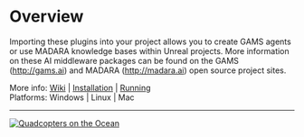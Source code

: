 # Overview

Importing these plugins into your project allows you to create
GAMS agents or use MADARA knowledge bases within Unreal projects.
More information on these AI middleware packages can be found on
the GAMS (http://gams.ai) and MADARA (http://madara.ai) open source
project sites.

More info: [Wiki](https://github.com/jredmondson/GamsPlugins/wiki) | [Installation](https://github.com/jredmondson/GamsPlugins/wiki/Installation) | [Running](https://github.com/jredmondson/GamsPlugins/wiki/RunningSimulations)   
Platforms: Windows | Linux | Mac

---

[![Quadcopters on the Ocean](https://imgur.com/noO5Ibm.png)](https://www.youtube.com/watch?v=7Y_-AExrVe8)
